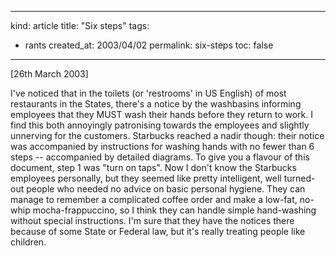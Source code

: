 -----
kind: article
title: "Six steps"
tags:
- rants
created_at: 2003/04/02
permalink: six-steps
toc: false
-----

<p>[26th March 2003]</p>

<p>I've noticed that in the toilets (or 'restrooms' in US English) of most restaurants in the States, there's a notice by the washbasins informing employees that they MUST wash their hands before they return to work. I find this both annoyingly patronising towards the employees and slightly unnerving for the customers. Starbucks reached a nadir though: their notice was accompanied by instructions for washing hands with no fewer than 6 steps -- accompanied by detailed diagrams. To give you a flavour of this document, step 1 was "turn on taps". Now I don't know the Starbucks employees personally, but they seemed like pretty intelligent, well turned-out people who needed no advice on basic personal hygiene. They can manage to remember a complicated coffee order and make a low-fat, no-whip mocha-frappuccino, so I think they can handle simple hand-washing without special instructions. I'm sure that they have the notices there because of some State or Federal law, but it's really treating people like children.</p>


